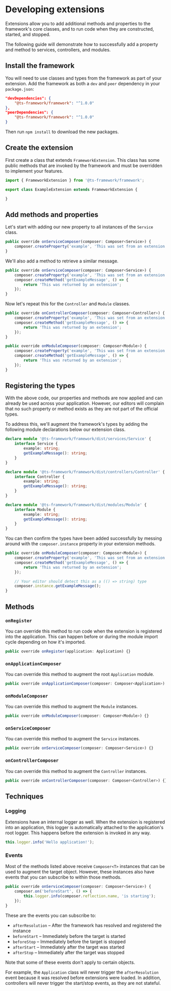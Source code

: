 # Developing extensions

Extensions allow you to add additional methods and properties to the framework's core classes, and to run code when
they are constructed, started, and stopped.

The following guide will demonstrate how to successfully add a property and method to services, controllers, and
modules.

## Install the framework

You will need to use classes and types from the framework as part of your extension. Add the framework as both a
`dev` and `peer` dependency in your `package.json`:

```json
"devDependencies": {
	"@ts-framework/framework": "^1.0.0"
},
"peerDependencies": {
	"@ts-framework/framework": "^1.0.0"
}
```

Then run `npm install` to download the new packages.

## Create the extension

First create a class that extends `FrameworkExtension`. This class has some public methods that are invoked by the
framework and must be overridden to implement your features.

```ts
import { FrameworkExtension } from '@ts-framework/framework';

export class ExampleExtension extends FrameworkExtension {

}
```

## Add methods and properties

Let's start with adding our new property to all instances of the `Service` class.

```ts
public override onServiceComposer(composer: Composer<Service>) {
	composer.createProperty('example', 'This was set from an extension');
}
```

We'll also add a method to retrieve a similar message.

```ts
public override onServiceComposer(composer: Composer<Service>) {
	composer.createProperty('example', 'This was set from an extension');
	composer.createMethod('getExampleMessage', () => {
		return 'This was returned by an extension';
	});
}
```

Now let's repeat this for the `Controller` and `Module` classes.

```ts
public override onControllerComposer(composer: Composer<Controller>) {
	composer.createProperty('example', 'This was set from an extension');
	composer.createMethod('getExampleMessage', () => {
		return 'This was returned by an extension';
	});
}

public override onModuleComposer(composer: Composer<Module>) {
	composer.createProperty('example', 'This was set from an extension');
	composer.createMethod('getExampleMessage', () => {
		return 'This was returned by an extension';
	});
}
```

## Registering the types

With the above code, our properties and methods are now applied and can already be used across your application.
However, our editors will complain that no such property or method exists as they are not part of the official types.

To address this, we'll augment the framework's types by adding the following module declarations below our extension
class.

```ts
declare module '@ts-framework/framework/dist/services/Service' {
	interface Service {
		example: string;
		getExampleMessage(): string;
	}
}

declare module '@ts-framework/framework/dist/controllers/Controller' {
	interface Controller {
		example: string;
		getExampleMessage(): string;
	}
}

declare module '@ts-framework/framework/dist/modules/Module' {
	interface Module {
		example: string;
		getExampleMessage(): string;
	}
}
```

You can then confirm the types have been added successfully by messing around with the `composer.instance` property in
your extension methods.

```ts hl_lines="7 8"
public override onModuleComposer(composer: Composer<Module>) {
	composer.createProperty('example', 'This was set from an extension');
	composer.createMethod('getExampleMessage', () => {
		return 'This was returned by an extension';
	});

	// Your editor should detect this as a (() => string) type
	composer.instance.getExampleMessage();
}
```

## Methods

### `onRegister`

You can override this method to run code when the extension is registered into the application. This can happen before
or during the module import cycle depending on how it's imported.

```ts
public override onRegister(application: Application) {}
```

### `onApplicationComposer`

You can override this method to augment the root `Application` module.

```ts
public override onApplicationComposer(composer: Composer<Application>) {}
```

### `onModuleComposer`

You can override this method to augment the `Module` instances.

```ts
public override onModuleComposer(composer: Composer<Module>) {}
```

### `onServiceComposer`

You can override this method to augment the `Service` instances.

```ts
public override onServiceComposer(composer: Composer<Service>) {}
```

### `onControllerComposer`

You can override this method to augment the `Controller` instances.

```ts
public override onControllerComposer(composer: Composer<Controller>) {}
```

## Techniques

### Logging

Extensions have an internal logger as well. When the extension is registered into an application, this logger is
automatically attached to the application's root logger. This happens before the extension is invoked in any way.

```ts
this.logger.info('Hello application!');
```

### Events

Most of the methods listed above receive `Composer<T>` instances that can be used to augment the target object.
However, these instances also have events that you can subscribe to within those methods.

```ts
public override onServiceComposer(composer: Composer<Service>) {
	composer.on('beforeStart', () => {
		this.logger.info(composer.reflection.name, 'is starting');
	});
}
```

These are the events you can subscribe to:

- `afterResolution` – After the framework has resolved and registered the instance
- `beforeStart` – Immediately before the target is started
- `beforeStop` – Immediately before the target is stopped
- `afterStart` – Immediately after the target was started
- `afterStop` – Immediately after the target was stopped

Note that some of these events don't apply to certain objects.

For example, the `Application` class will never trigger the `afterResolution` event because it was resolved before
extensions were loaded. In addition, controllers will never trigger the start/stop events, as they are not stateful.
